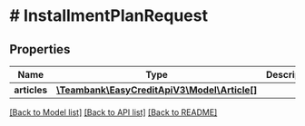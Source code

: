 # # InstallmentPlanRequest

## Properties

Name | Type | Description | Notes
------------ | ------------- | ------------- | -------------
**articles** | [**\Teambank\EasyCreditApiV3\Model\Article[]**](Article.md) |  | [optional]

[[Back to Model list]](../../README.md#models) [[Back to API list]](../../README.md#endpoints) [[Back to README]](../../README.md)
